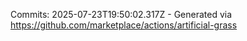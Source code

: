 Commits: 2025-07-23T19:50:02.317Z - Generated via https://github.com/marketplace/actions/artificial-grass
<br>
